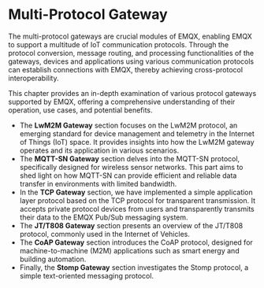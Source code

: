 # Multi-Protocol Gateway

The multi-protocol gateways are crucial modules of EMQX, enabling EMQX to support a multitude of IoT communication protocols. Through the protocol conversion, message routing, and processing functionalities of the gateways, devices and applications using various communication protocols can establish connections with EMQX, thereby achieving cross-protocol interoperability. 

This chapter provides an in-depth examination of various protocol gateways supported by EMQX, offering a comprehensive understanding of their operation, use cases, and potential benefits.

- The **LwM2M Gateway** section focuses on the LwM2M protocol, an emerging standard for device management and telemetry in the Internet of Things (IoT) space. It provides insights into how the LwM2M gateway operates and its application in various scenarios.
- The **MQTT-SN Gateway** section delves into the MQTT-SN protocol, specifically designed for wireless sensor networks. This part aims to shed light on how MQTT-SN can provide efficient and reliable data transfer in environments with limited bandwidth.
- In the **TCP Gateway** section, we have implemented a simple application layer protocol based on the TCP protocol for transparent transmission. It accepts private protocol devices from users and transparently transmits their data to the EMQX Pub/Sub messaging system.
- The **JT/T808 Gateway** section presents an overview of the JT/T808 protocol, commonly used in the Internet of Vehicles. 
- The **CoAP Gateway** section introduces the CoAP protocol, designed for machine-to-machine (M2M) applications such as smart energy and building automation. 
- Finally, the **Stomp Gateway** section investigates the Stomp protocol, a simple text-oriented messaging protocol. 